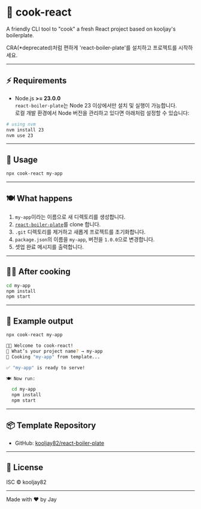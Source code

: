 # 🍳 cook-react

A friendly CLI tool to "cook" a fresh React project based on kooljay's boilerplate.

CRA(\*deprecated)처럼 편하게 'react-boiler-plate'를 설치하고 프로젝트를 시작하세요.

---

## ⚡ Requirements

- Node.js **>= 23.0.0**  
  `react-boiler-plate`는 Node 23 이상에서만 설치 및 실행이 가능합니다.  
  로컬 개발 환경에서 Node 버전을 관리하고 있다면 아래처럼 설정할 수 있습니다:

```bash
# using nvm
nvm install 23
nvm use 23
```

---

## 🚀 Usage

```bash
npx cook-react my-app
```

---

## 🍽️ What happens

1. `my-app`이라는 이름으로 새 디렉토리를 생성합니다.
2. [`react-boiler-plate`](https://github.com/kooljay82/react-boiler-plate)를 clone 합니다.
3. `.git` 디렉토리를 제거하고 새롭게 프로젝트를 초기화합니다.
4. `package.json`의 이름을 `my-app`, 버전을 `1.0.0`으로 변경합니다.
5. 셋업 완료 메시지를 출력합니다.

---

## 🧑‍🍳 After cooking

```bash
cd my-app
npm install
npm start
```

---

## 🧪 Example output

```bash
npx cook-react my-app

👨‍🍳 Welcome to cook-react!
🍳 What’s your project name? → my-app
🥄 Cooking "my-app" from template...

✅ "my-app" is ready to serve!

🍽️ Now run:

  cd my-app
  npm install
  npm start
```

---

## 📦 Template Repository

- GitHub: [kooljay82/react-boiler-plate](https://github.com/kooljay82/react-boiler-plate)

---

## 🪪 License

ISC © kooljay82

---

Made with ❤️ by Jay
